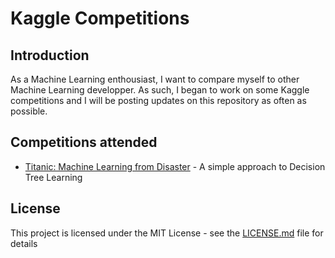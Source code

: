 # Kaggle Competitions

## Introduction

As a Machine Learning enthousiast, I want to compare myself to other Machine Learning developper. As such, I began to work on some Kaggle competitions and I will be posting updates on this repository as often as possible.

## Competitions attended

* [Titanic: Machine Learning from Disaster](https://www.kaggle.com/c/titanic) - A simple approach to Decision Tree Learning

## License

This project is licensed under the MIT License - see the [LICENSE.md](LICENSE.md) file for details
